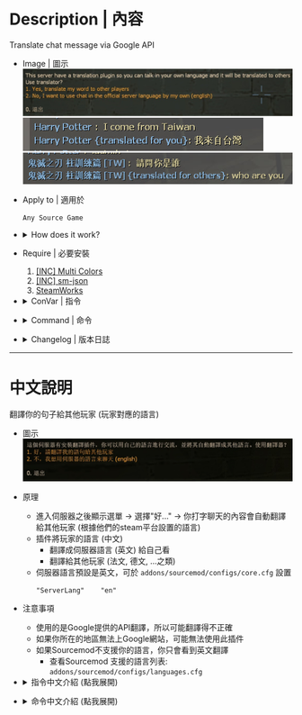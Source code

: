 # Description | 內容
Translate chat message via Google API

* Image | 圖示
    <br/>![sm_translator_1](image/sm_translator_1.jpg)
    <br/>![sm_translator_2](image/sm_translator_2.jpg)
    <br/>![sm_translator_3](image/sm_translator_3.jpg)

* Apply to | 適用於
	```
	Any Source Game
	```

* <details><summary>How does it work?</summary>

	* Display menu when new player joins server 
        * -> Choose "Yes, translate my words to other player" 
        * -> Your chat messages will be translated into other player
    * Your words will be
        * Translated into server language (English), only you will see
        * Translated into other player depends on their steam language (Chinese, Russian...)
    * You can define the server language on ```addons/sourcemod/configs/core.cfg```
        ```
        "ServerLang"    "en"
        ```
    * The translation is using Google Translation API
        * May not working if Google is blocked in your Country/Region
        * If sourcemod does not support your language, you will only see the english, check ```addons/sourcemod/configs/languages.cfg```
</details>

* Require | 必要安裝
    1. [[INC] Multi Colors](https://github.com/fbef0102/L4D1_2-Plugins/releases/tag/Multi-Colors)
    2. [[INC] sm-json](https://github.com/clugg/sm-json)
    3. [SteamWorks](https://github.com/hexa-core-eu/SteamWorks/releases)

* <details><summary>ConVar | 指令</summary>

    * cfg/sourcemod/sm_translator.cfg
        ```php
        // 0=Plugin off, 1=Plugin on.
        sm_translator_enable "1"

        // When new player connects, 0=Display menu to ask if player 'yes' or 'no', 1=Auto enable translator for player + Don't display menu
        sm_translator_default "0"
        ```
</details>

* <details><summary>Command | 命令</summary>

	* **Open translator menu**
		```php
		sm_translator
		```
</details>

* <details><summary>Changelog | 版本日誌</summary>

    * v1.4h (2024-9-22)
        * Block chat translation if different team
        * Update translation

    * v1.3h (2024-9-21)
    * v1.2h (2024-9-20)
        * Update cvars

    * v1.1h (2024-9-9)
        * Fixed memory leak

    * v1.0h (2024-6-16)
        * Use Google Translation API
        * Add json inc
        * Update translation

    * v1.0
        * [Original Plugin by Franc1sco](https://forums.alliedmods.net/showthread.php?t=306279)
</details>

- - - -
# 中文說明
翻譯你的句子給其他玩家 (玩家對應的語言)

* 圖示
    <br/>![zho/sm_translator_1](image/zho/sm_translator_1.jpg)

* 原理
    * 進入伺服器之後顯示選單 -> 選擇"好..." -> 你打字聊天的內容會自動翻譯給其他玩家 (根據他們的steam平台設置的語言)
    * 插件將玩家的語言 (中文)
        * 翻譯成伺服器語言 (英文) 給自己看
        * 翻譯給其他玩家 (法文, 德文, ...之類)
    * 伺服器語言預設是英文，可於 ```addons/sourcemod/configs/core.cfg``` 設置
        ```
        "ServerLang"    "en"
        ```

* 注意事項
    * 使用的是Google提供的API翻譯，所以可能翻譯得不正確
    * 如果你所在的地區無法上Google網站，可能無法使用此插件
    * 如果Sourcemod不支援你的語言，你只會看到英文翻譯
        * 查看Sourcemod 支援的語言列表: ```addons/sourcemod/configs/languages.cfg```

* <details><summary>指令中文介紹 (點我展開)</summary>

    * cfg/sourcemod/sm_translator.cfg
        ```php
        // 1=開啟插件. 0=關閉插件
        sm_translator_enable "1"

        // 當玩家近來伺服器時, 0=彈出選單詢問玩家是否自動翻譯, 1=自動幫玩家翻譯 + 不彈出選單
        sm_translator_default "0"
        ```
</details>

* <details><summary>命令中文介紹 (點我展開)</summary>

	* **打開選單**
		```php
		sm_translator
		```
</details>